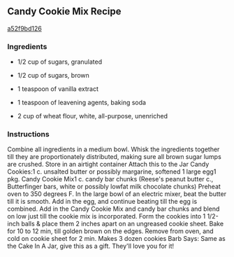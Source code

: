 ## Candy Cookie Mix Recipe

[a52f9bd126](http://cookeatshare.com/recipes/candy-cookie-mix-98840)

### Ingredients

 - 1/2 cup of sugars, granulated

 - 1/2 cup of sugars, brown

 - 1 teaspoon of vanilla extract

 - 1 teaspoon of leavening agents, baking soda

 - 2 cup of wheat flour, white, all-purpose, unenriched

### Instructions

Combine all ingredients in a medium bowl. Whisk the ingredients together till they are proportionately distributed, making sure all brown sugar lumps are crushed. Store in an airtight container Attach this to the Jar Candy Cookies:1 c. unsalted butter or possibly margarine, softened 1 large egg1 pkg. Candy Cookie Mix1 c. candy bar chunks (Reese's peanut butter c., Butterfinger bars, white or possibly lowfat milk chocolate chunks) Preheat oven to 350 degrees F. In the large bowl of an electric mixer, beat the butter till it is smooth. Add in the egg, and continue beating till the egg is combined. Add in the Candy Cookie Mix and candy bar chunks and blend on low just till the cookie mix is incorporated. Form the cookies into 1 1/2-inch balls & place them 2 inches apart on an ungreased cookie sheet. Bake for 10 to 12 min, till golden brown on the edges. Remove from oven, and cold on cookie sheet for 2 min. Makes 3 dozen cookies Barb Says: Same as the Cake In A Jar, give this as a gift. They'll love you for it!